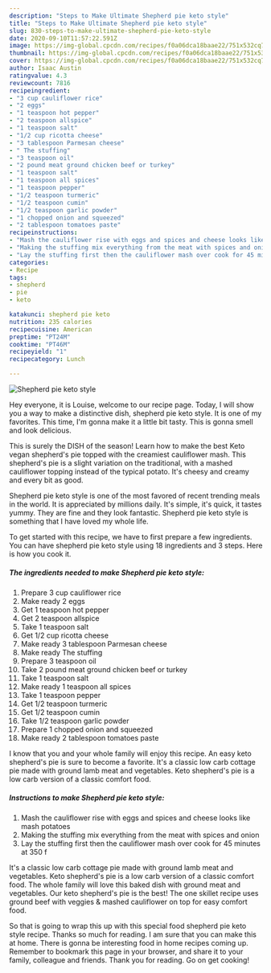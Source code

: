```yaml
---
description: "Steps to Make Ultimate Shepherd pie keto style"
title: "Steps to Make Ultimate Shepherd pie keto style"
slug: 830-steps-to-make-ultimate-shepherd-pie-keto-style
date: 2020-09-10T11:57:22.591Z
image: https://img-global.cpcdn.com/recipes/f0a06dca18baae22/751x532cq70/shepherd-pie-keto-style-recipe-main-photo.jpg
thumbnail: https://img-global.cpcdn.com/recipes/f0a06dca18baae22/751x532cq70/shepherd-pie-keto-style-recipe-main-photo.jpg
cover: https://img-global.cpcdn.com/recipes/f0a06dca18baae22/751x532cq70/shepherd-pie-keto-style-recipe-main-photo.jpg
author: Isaac Austin
ratingvalue: 4.3
reviewcount: 7816
recipeingredient:
- "3 cup cauliflower rice"
- "2 eggs"
- "1 teaspoon hot pepper"
- "2 teaspoon allspice"
- "1 teaspoon salt"
- "1/2 cup ricotta cheese"
- "3 tablespoon Parmesan cheese"
- " The stuffing"
- "3 teaspoon oil"
- "2 pound meat ground chicken beef or turkey"
- "1 teaspoon salt"
- "1 teaspoon all spices"
- "1 teaspoon pepper"
- "1/2 teaspoon turmeric"
- "1/2 teaspoon cumin"
- "1/2 teaspoon garlic powder"
- "1 chopped onion and squeezed"
- "2 tablespoon tomatoes paste"
recipeinstructions:
- "Mash the cauliflower rise with eggs and spices and cheese looks like mash potatoes"
- "Making the stuffing mix everything from the meat with spices and onion"
- "Lay the stuffing first then the cauliflower mash over cook for 45 minutes at 350 f"
categories:
- Recipe
tags:
- shepherd
- pie
- keto

katakunci: shepherd pie keto 
nutrition: 235 calories
recipecuisine: American
preptime: "PT24M"
cooktime: "PT46M"
recipeyield: "1"
recipecategory: Lunch

---
```



![Shepherd pie keto style](https://img-global.cpcdn.com/recipes/f0a06dca18baae22/751x532cq70/shepherd-pie-keto-style-recipe-main-photo.jpg)

Hey everyone, it is Louise, welcome to our recipe page. Today, I will show you a way to make a distinctive dish, shepherd pie keto style. It is one of my favorites. This time, I'm gonna make it a little bit tasty. This is gonna smell and look delicious.

This is surely the DISH of the season! Learn how to make the best Keto vegan shepherd&#39;s pie topped with the creamiest cauliflower mash. This shepherd&#39;s pie is a slight variation on the traditional, with a mashed cauliflower topping instead of the typical potato. It&#39;s cheesy and creamy and every bit as good.

Shepherd pie keto style is one of the most favored of recent trending meals in the world. It is appreciated by millions daily. It's simple, it's quick, it tastes yummy. They are fine and they look fantastic. Shepherd pie keto style is something that I have loved my whole life.


To get started with this recipe, we have to first prepare a few ingredients. You can have shepherd pie keto style using 18 ingredients and 3 steps. Here is how you cook it.

<!--inarticleads1-->

##### The ingredients needed to make Shepherd pie keto style:

1. Prepare 3 cup cauliflower rice
1. Make ready 2 eggs
1. Get 1 teaspoon hot pepper
1. Get 2 teaspoon allspice
1. Take 1 teaspoon salt
1. Get 1/2 cup ricotta cheese
1. Make ready 3 tablespoon Parmesan cheese
1. Make ready  The stuffing
1. Prepare 3 teaspoon oil
1. Take 2 pound meat ground chicken beef or turkey
1. Take 1 teaspoon salt
1. Make ready 1 teaspoon all spices
1. Take 1 teaspoon pepper
1. Get 1/2 teaspoon turmeric
1. Get 1/2 teaspoon cumin
1. Take 1/2 teaspoon garlic powder
1. Prepare 1 chopped onion and squeezed
1. Make ready 2 tablespoon tomatoes paste


I know that you and your whole family will enjoy this recipe. An easy keto shepherd&#39;s pie is sure to become a favorite. It&#39;s a classic low carb cottage pie made with ground lamb meat and vegetables. Keto shepherd&#39;s pie is a low carb version of a classic comfort food. 

<!--inarticleads2-->

##### Instructions to make Shepherd pie keto style:

1. Mash the cauliflower rise with eggs and spices and cheese looks like mash potatoes
1. Making the stuffing mix everything from the meat with spices and onion
1. Lay the stuffing first then the cauliflower mash over cook for 45 minutes at 350 f


It&#39;s a classic low carb cottage pie made with ground lamb meat and vegetables. Keto shepherd&#39;s pie is a low carb version of a classic comfort food. The whole family will love this baked dish with ground meat and vegetables. Our keto shepherd&#39;s pie is the best! The one skillet recipe uses ground beef with veggies &amp; mashed cauliflower on top for easy comfort food. 

So that is going to wrap this up with this special food shepherd pie keto style recipe. Thanks so much for reading. I am sure that you can make this at home. There is gonna be interesting food in home recipes coming up. Remember to bookmark this page in your browser, and share it to your family, colleague and friends. Thank you for reading. Go on get cooking!
